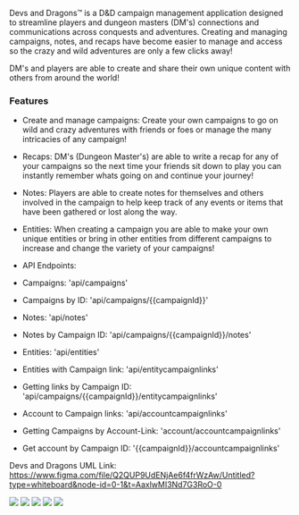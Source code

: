 Devs and Dragons™️ is a D&D campaign management application designed to streamline players and dungeon masters (DM's) connections and communications across conquests and adventures. Creating and managing campaigns, notes, and recaps have become easier to manage and access so the crazy and wild adventures are only a few clicks away!

DM's and players are able to create and share their own unique content with others from around the world!

### Features
- Create and manage campaigns:
Create your own campaigns to go on wild and crazy adventures with friends or foes or manage the many intricacies of any campaign!

- Recaps:
DM's (Dungeon Master's) are able to write a recap for any of your campaigns so the next time your friends sit down to play you can instantly remember whats going on and continue your journey!


- Notes:
Players are able to create notes for themselves and others involved in the campaign to help keep track of any events or items that have been gathered or lost along the way.

- Entities:
When creating a campaign you are able to make your own unique entities or bring in other entities from different campaigns to increase and change the variety of your campaigns!

- API Endpoints:

- Campaigns:
  'api/campaigns'

- Campaigns by ID:
  'api/campaigns/{{campaignId}}'

- Notes:
  'api/notes'

- Notes by Campaign ID:
  'api/campaigns/{{campaignId}}/notes'

- Entities:
  'api/entities'

- Entities with Campaign link:
  'api/entitycampaignlinks'

- Getting links by Campaign ID:
  'api/campaigns/{{campaignId}}/entitycampaignlinks'

- Account to Campaign links:
  'api/accountcampaignlinks'

- Getting Campaigns by Account-Link:
  'account/accountcampaignlinks'

- Get account by Campaign ID:
  '{{campaignId}}/accountcampaignlinks'

Devs and Dragons UML Link:
  https://www.figma.com/file/Q2QUP9UdENjAe6f4frWzAw/Untitled?type=whiteboard&node-id=0-1&t=AaxlwMI3Nd7G3RoO-0

  ![](https://github.com/JeremyOlds/devs_and_dragons-Developer/blob/main/public/DevsHomePage.png)
  ![](https://github.com/JeremyOlds/devs_and_dragons-Developer/blob/main/public/DevsCampaignPage.png)
  ![](https://github.com/JeremyOlds/devs_and_dragons-Developer/blob/main/public/DevsActiveCampaignPage2.png)
  ![](https://github.com/JeremyOlds/devs_and_dragons-Developer/blob/main/public/DevsActiveCampaignPage1.png)
  ![](https://github.com/JeremyOlds/devs_and_dragons-Developer/blob/main/public/DevsAccountPage.png)
